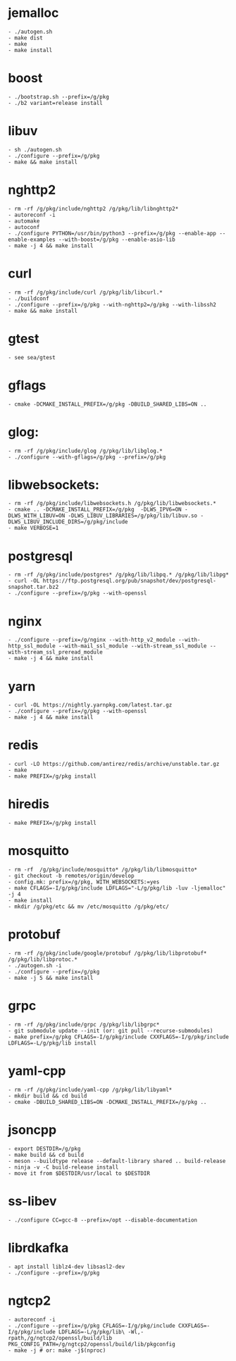 # jemalloc
	- ./autogen.sh
	- make dist
	- make
	- make install

# boost
	- ./bootstrap.sh --prefix=/g/pkg
	- ./b2 variant=release install

# libuv
	- sh ./autogen.sh
	- ./configure --prefix=/g/pkg
	- make && make install

# nghttp2
	- rm -rf /g/pkg/include/nghttp2 /g/pkg/lib/libnghttp2*
	- autoreconf -i
	- automake
	- autoconf
	- ./configure PYTHON=/usr/bin/python3 --prefix=/g/pkg --enable-app --enable-examples --with-boost=/g/pkg --enable-asio-lib
	- make -j 4 && make install

# curl
	- rm -rf /g/pkg/include/curl /g/pkg/lib/libcurl.*
	- ./buildconf
	- ./configure --prefix=/g/pkg --with-nghttp2=/g/pkg --with-libssh2
	- make && make install

# gtest
	- see sea/gtest

# gflags
	- cmake -DCMAKE_INSTALL_PREFIX=/g/pkg -DBUILD_SHARED_LIBS=ON ..

# glog:
	- rm -rf /g/pkg/include/glog /g/pkg/lib/libglog.*
	- ./configure --with-gflags=/g/pkg --prefix=/g/pkg

# libwebsockets:
	- rm -rf /g/pkg/include/libwebsockets.h /g/pkg/lib/libwebsockets.*
	- cmake .. -DCMAKE_INSTALL_PREFIX=/g/pkg  -DLWS_IPV6=ON -DLWS_WITH_LIBUV=ON -DLWS_LIBUV_LIBRARIES=/g/pkg/lib/libuv.so -DLWS_LIBUV_INCLUDE_DIRS=/g/pkg/include
	- make VERBOSE=1

# postgresql
	- rm -rf /g/pkg/include/postgres* /g/pkg/lib/libpq.* /g/pkg/lib/libpg*
	- curl -OL https://ftp.postgresql.org/pub/snapshot/dev/postgresql-snapshot.tar.bz2
	- ./configure --prefix=/g/pkg --with-openssl

# nginx
	- ./configure --prefix=/g/nginx --with-http_v2_module --with-http_ssl_module --with-mail_ssl_module --with-stream_ssl_module --with-stream_ssl_preread_module
	- make -j 4 && make install

# yarn
	- curl -OL https://nightly.yarnpkg.com/latest.tar.gz
	- ./configure --prefix=/g/pkg --with-openssl
	- make -j 4 && make install

# redis
	- curl -LO https://github.com/antirez/redis/archive/unstable.tar.gz
	- make
	- make PREFIX=/g/pkg install

# hiredis
	- make PREFIX=/g/pkg install 

# mosquitto
	- rm -rf  /g/pkg/include/mosquitto* /g/pkg/lib/libmosquitto*
	- git checkout -b remotes/origin/develop
	- config.mk: prefix=/g/pkg, WITH_WEBSOCKETS:=yes
	- make CFLAGS=-I/g/pkg/include LDFLAGS="-L/g/pkg/lib -luv -ljemalloc" -j 4
	- make install
	- mkdir /g/pkg/etc && mv /etc/mosquitto /g/pkg/etc/

# protobuf
	- rm -rf /g/pkg/include/google/protobuf /g/pkg/lib/libprotobuf* /g/pkg/lib/libprotoc.*
	- ./autogen.sh -i
	- ./configure --prefix=/g/pkg
	- make -j 5 && make install

# grpc
	- rm -rf /g/pkg/include/grpc /g/pkg/lib/libgrpc*
	- git submodule update --init (or: git pull --recurse-submodules)
	- make prefix=/g/pkg CFLAGS=-I/g/pkg/include CXXFLAGS=-I/g/pkg/include LDFLAGS=-L/g/pkg/lib install

# yaml-cpp
	- rm -rf /g/pkg/include/yaml-cpp /g/pkg/lib/libyaml*
	- mkdir build && cd build
	- cmake -DBUILD_SHARED_LIBS=ON -DCMAKE_INSTALL_PREFIX=/g/pkg ..

# jsoncpp
	- export DESTDIR=/g/pkg
	- make build && cd build
	- meson --buildtype release --default-library shared .. build-release
	- ninja -v -C build-release install
	- move it from $DESTDIR/usr/local to $DESTDIR

# ss-libev
	- ./configure CC=gcc-8 --prefix=/opt --disable-documentation

# librdkafka
	- apt install liblz4-dev libsasl2-dev
	- ./configure --prefix=/g/pkg

# ngtcp2
	- autoreconf -i
	- ./configure --prefix=/g/pkg CFLAGS=-I/g/pkg/include CXXFLAGS=-I/g/pkg/include LDFLAGS=-L/g/pkg/lib\ -Wl,-rpath,/g/ngtcp2/openssl/build/lib PKG_CONFIG_PATH=/g/ngtcp2/openssl/build/lib/pkgconfig
	- make -j # or: make -j$(nproc)

